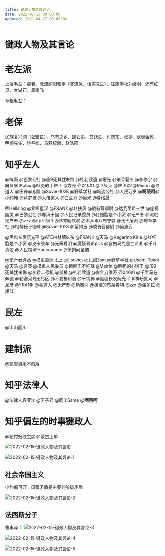 ```yaml
---
title: 键政人物及其言论
date: 2022-02-15 00:00:00
updated: 2023-04-27 00:00:00
---
```



# 键政人物及其言论

# 老左派

上层毛左：魏巍、激流网阳和平（寒流急、话实先生），狂飙学社刘继明，还有红贝，太湖石，雁南飞

草根毛左：

# 老保
民族复兴网（张宏良）、乌有之乡、昆仑策、艾跃进、孔庆东、张捷、欧洲金靴、明德先生、地平线、乌鸦校尉、赵皓阳

# 知乎左人
 @阵雨  @巴黎公社  @虽9死其犹未悔  @杜若致遠  @耀光  @笨呆薪火  @李修宇  @魔怔暴论plus  @酥脆的小饼干  @方亮  @24601   @卫凌贞   @佐伊23  @Meirin  @寻道人 @田锋@苏凯 @Sovie-1028 @野草学社 @暗流公社 @人民万岁 @**啊哦呵**@小约翰  @蒋梦珊 @大悟道人 @三幺哥 @吴光 @龚格晟

@Hellsing @乘槎星汉 @FRANK @赵扶风 @骁骑营都尉 @达瓦里希三世 @座椅幽灵 @巴黎公社 @春风十里 @人民记录委员 @红细胞是个小资 @无产者 @流氓无产者 @zzx @山山而川 @林空鹿饮溪 @本乡平八郎忠胜 @无弋爰剑 @野草学社 @相柳氏不吃辣 @Sovie-1028 @莹如玉 @骁骑营都尉 @吴志宪

@黑齿长发阮光平 @ATE柏林墙以东 @FRANK @天马 @Kagarino Kirie @红细胞是个小资 @皮卡战车 @光辉启明 @魔怔暴论plus @自由马克思主义者 @千叶真名 @人民棍 @Hancounme @悄悄问圣僧

@无产者译丛 @摸鱼雷巡北上 @lj soviet @扎姆Zam @野草学社 @Usami Tokoi @天马 @言英 @摸鱼人民委员 @相柳氏不吃辣 @Meirin @酥脆的小饼干 @虽9死其犹未悔 @李君二号机 @瓠樽 @杜若致遠 @卯金刀维奇 @24601 @千里马在奔驰 @勒塞河的无尽区 @不要被和谐 @千钧棒 @黑齿长发阮光平 @神乐妮可 @龙彦 @FRANK @寻道人 @无产者 @勒赛河 @极黑的布莱希特 @zzx @潘多拉 @翊珹

# 民左
@山山而川

# 建制派

 @凯岩城永不陷落

# 知乎法律人

@法律人袁亚洋  @王子君  @同工Same @**啊哦呵**

# 知乎偏左的时事键政人

@花村妇联主席 @蒙古上单

![2022-02-15-键政人物及其言论](assets/2022-02-15-键政人物及其言论.jpeg)

![2022-02-15-键政人物及其言论-1](assets/2022-02-15-键政人物及其言论-1.jpeg)

## 社会帝国主义

小约翰可汗：国家矛盾是主要的阶级矛盾

![2022-02-15-键政人物及其言论-2](assets/2022-02-15-键政人物及其言论-2.jpeg)



## 法西斯分子
曹丰泽：
![2022-02-15-键政人物及其言论-3](assets/2022-02-15-键政人物及其言论-3.png)

![2022-02-15-键政人物及其言论-4](assets/2022-02-15-键政人物及其言论-4.png)

![2022-02-15-键政人物及其言论-5](assets/2022-02-15-键政人物及其言论-5.jpeg)

